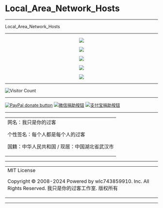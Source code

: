 # Local_Area_Network_Hosts

---

Local_Area_Network_Hosts

---

<p align="center">
  <img src="https://cdn.jsdelivr.net/gh/wlc743859910/Local_Area_Network_Hosts/img/gh-readme-header.webp">
</p>

<p align="center">
  <img src="https://cdn.jsdelivr.net/gh/wlc743859910/Local_Area_Network_Hosts/img/template.webp">
</p>

<p align="center">
  <img src="https://cdn.jsdelivr.net/gh/wlc743859910/Local_Area_Network_Hosts/img/1424469275.webp">
</p>

<p align="center">
  <img src="https://cdn.jsdelivr.net/gh/wlc743859910/Local_Area_Network_Hosts/img/fbCScVCQ.webp">
</p>

<p align="center">
  <img src="https://cdn.jsdelivr.net/gh/wlc743859910/Local_Area_Network_Hosts/img/programmer.webp">
</p>

---

![Visitor Count](https://profile-counter.glitch.me/{Local_Area_Network_Hosts}/count.svg)

---

[![PayPal donate button](https://img.shields.io/badge/PayPal-donate-green.svg)](https://paypal.me/)  [![微信捐助按钮](https://img.shields.io/badge/%E5%BE%AE%E4%BF%A1-%E5%90%91TA%E6%8D%90%E5%8A%A9-green.svg)](图片链接) [![支付宝捐助按钮](https://img.shields.io/badge/%E6%94%AF%E4%BB%98%E5%AE%9D-%E5%90%91TA%E6%8D%90%E5%8A%A9-green.svg)](图片链接)

---

<table>
    <tr>
        <td >
网名：我只是你的过客

个性签名：每个人都是每个人的过客

国籍：中华人民共和国 / 现居：中国湖北省武汉市
        </center>
        </td>
    </tr>
</table>

---

<table>
    <tr>
        <td >
MIT License

Copyright © 2008-2024 Powered by wlc743859910. Inc. All Rights Reserved. 我只是你的过客工作室. 版权所有
        </center>
        </td>
    </tr>
</table>

---
